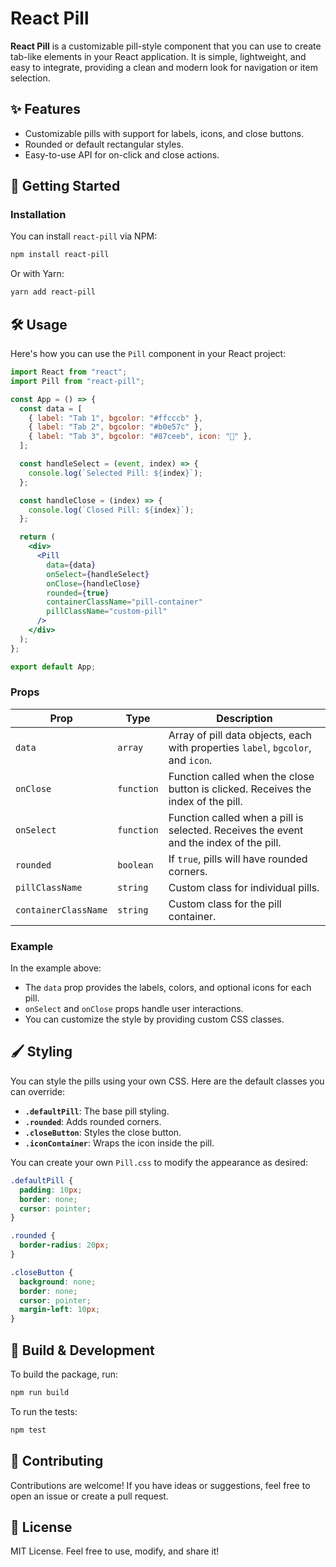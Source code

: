# React Pill

**React Pill** is a customizable pill-style component that you can use to create tab-like elements in your React application. It is simple, lightweight, and easy to integrate, providing a clean and modern look for navigation or item selection.

## ✨ Features

- Customizable pills with support for labels, icons, and close buttons.
- Rounded or default rectangular styles.
- Easy-to-use API for on-click and close actions.

## 🚀 Getting Started

### Installation

You can install `react-pill` via NPM:

```bash
npm install react-pill
```

Or with Yarn:

```bash
yarn add react-pill
```

## 🛠️ Usage

Here's how you can use the `Pill` component in your React project:

```jsx
import React from "react";
import Pill from "react-pill";

const App = () => {
  const data = [
    { label: "Tab 1", bgcolor: "#ffcccb" },
    { label: "Tab 2", bgcolor: "#b0e57c" },
    { label: "Tab 3", bgcolor: "#87ceeb", icon: "📌" },
  ];

  const handleSelect = (event, index) => {
    console.log(`Selected Pill: ${index}`);
  };

  const handleClose = (index) => {
    console.log(`Closed Pill: ${index}`);
  };

  return (
    <div>
      <Pill
        data={data}
        onSelect={handleSelect}
        onClose={handleClose}
        rounded={true}
        containerClassName="pill-container"
        pillClassName="custom-pill"
      />
    </div>
  );
};

export default App;
```

### Props

| Prop                  | Type        | Description                                                     |
| --------------------- | ----------- | --------------------------------------------------------------- |
| `data`                | `array`     | Array of pill data objects, each with properties `label`, `bgcolor`, and `icon`. |
| `onClose`             | `function`  | Function called when the close button is clicked. Receives the index of the pill. |
| `onSelect`            | `function`  | Function called when a pill is selected. Receives the event and the index of the pill. |
| `rounded`             | `boolean`   | If `true`, pills will have rounded corners.                     |
| `pillClassName`       | `string`    | Custom class for individual pills.                              |
| `containerClassName`  | `string`    | Custom class for the pill container.                            |

### Example

In the example above:
- The `data` prop provides the labels, colors, and optional icons for each pill.
- `onSelect` and `onClose` props handle user interactions.
- You can customize the style by providing custom CSS classes.

## 🖌️ Styling

You can style the pills using your own CSS. Here are the default classes you can override:

- **`.defaultPill`**: The base pill styling.
- **`.rounded`**: Adds rounded corners.
- **`.closeButton`**: Styles the close button.
- **`.iconContainer`**: Wraps the icon inside the pill.

You can create your own `Pill.css` to modify the appearance as desired:

```css
.defaultPill {
  padding: 10px;
  border: none;
  cursor: pointer;
}

.rounded {
  border-radius: 20px;
}

.closeButton {
  background: none;
  border: none;
  cursor: pointer;
  margin-left: 10px;
}
```

## 🔧 Build & Development

To build the package, run:

```bash
npm run build
```

To run the tests:

```bash
npm test
```

## 🤝 Contributing

Contributions are welcome! If you have ideas or suggestions, feel free to open an issue or create a pull request.

## 📄 License

MIT License. Feel free to use, modify, and share it!